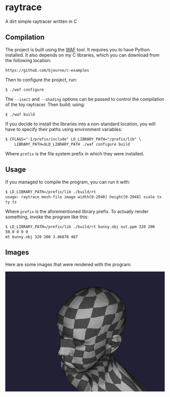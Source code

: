 # raytrace
A dirt simple raytracer written in C

## Compilation

The project is built using the
[WAF](https://github.com/waf-project/waf) tool. It requires you to
have Python installed. It also depends on my C libraries, which you
can download from the following location:

    https://github.com/bjourne/c-examples

Then to configure the project, run:

    $ ./waf configure

The `--isect` and `--shading` options can be passed to control the
compilation of the toy raytracer. Then build: using:

    $ ./waf build

If you decide to install the libraries into a non-standard location,
you will have to specify their paths using environment variables:

    $ CFLAGS="-I/prefix/include" LD_LIBRARY_PATH="/prefix/lib" \
        LIBRARY_PATH=$LD_LIBRARY_PATH ./waf configure build

Where `prefix` is the file system prefix in which they were
installed.

## Usage

If you managed to compile the program, you can run it with:

    $ LD_LIBRARY_PATH=/prefix/lib ./build/rt
    usage: raytrace mesh-file image width[0-2048] height[0-2048] scale tx ty tz

Where `prefix` is the aforementioned library prefix. To actually
render something, invoke the program like this:

    $ LD_LIBRARY_PATH=/prefix/lib ./build/rt bunny.obj out.ppm 320 200 50.0 0 0 0
    mt bunny.obj 320 200 3.86878 487

## Images

Here are some images that were rendered with the program:

![A head](/images/head.png)
